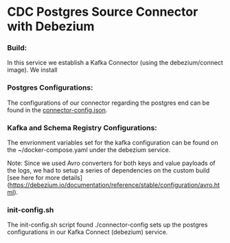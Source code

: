 # CDC Postgres Source Connector with Debezium

### Build:
In this service we establish a Kafka Connector (using the debezium/connect image). We install 

### Postgres Configurations:

The configurations of our connector regarding the postgres end can be found in the [connector-config.json](./connector-config/connector-config.json).

### Kafka and Schema Registry Configurations:

The envrionment variables set for the kafka configuration can be found on the ~/docker-compose.yaml under the debezium service.

Note: Since we used Avro converters for both keys and value payloads of the logs, we had to setup a series of dependencies on the custom build [see here for more details] (https://debezium.io/documentation/reference/stable/configuration/avro.html).

### init-config.sh

The init-config.sh script found ./connector-config sets up the postgres configurations in our Kafka Connect (debezium) service. 
